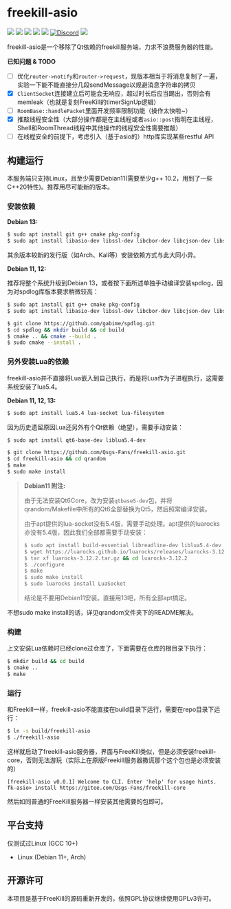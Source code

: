 freekill-asio
==============

![](https://img.shields.io/github/repo-size/Qsgs-Fans/freekill-asio?color=green)
![](https://img.shields.io/github/languages/top/Qsgs-Fans/freekill-asio?color=red)
![](https://img.shields.io/github/license/Qsgs-Fans/freekill-asio)
![](https://img.shields.io/github/v/tag/Qsgs-Fans/freekill-asio)
![](https://img.shields.io/github/issues/Qsgs-Fans/freekill-asio)
[![Discord](https://img.shields.io/badge/chat-discord-blue)](https://discord.gg/tp35GrQR6v)
![](https://img.shields.io/github/stars/Qsgs-Fans/freekill-asio?style=social)

freekill-asio是一个移除了Qt依赖的freekill服务端，力求不浪费服务器的性能。

**已知问题 & TODO**

- [ ] 优化`router->notify`和`router->request`，现版本相当于将消息复制了一遍，实验一下能不能直接分几段sendMessage以规避消息字符串的拷贝
- [X] `ClientSocket`连接建立后可能会无响应，超过时长后应当踢出，否则会有memleak（也就是复刻FreeKill的timerSignUp逻辑）
- [ ] `RoomBase::handlePacket`里面开发频率限制功能（操作太快啦~）
- [X] 推敲线程安全性（大部分操作都是在主线程或者`asio::post`指明在主线程，Shell和RoomThread线程中其他操作的线程安全性需要推敲）
- [ ] 在线程安全的前提下，考虑引入（基于asio的）http库实现某些restful API

构建运行
-----------

本服务端只支持Linux，且至少需要Debian11(需要至少g++ 10.2，用到了一些C++20特性)。推荐用尽可能新的版本。

### 安装依赖

**Debian 13:**

```sh
$ sudo apt install git g++ cmake pkg-config
$ sudo apt install libasio-dev libssl-dev libcbor-dev libcjson-dev libsqlite3-dev libgit2-dev libreadline-dev libspdlog-dev
```

其余版本较新的发行版（如Arch、Kali等）安装依赖方式与此大同小异。

**Debian 11, 12:**

推荐将整个系统升级到Debian 13，或者按下面所述单独手动编译安装spdlog，因为对spdlog库版本要求稍微较高：

```sh
$ sudo apt install git g++ cmake pkg-config
$ sudo apt install libasio-dev libssl-dev libcbor-dev libcjson-dev libsqlite3-dev libgit2-dev libreadline-dev

$ git clone https://github.com/gabime/spdlog.git
$ cd spdlog && mkdir build && cd build
$ cmake .. && cmake --build .
$ sudo cmake --install .
```

### 另外安装Lua的依赖

freekill-asio并不直接将Lua嵌入到自己执行，而是将Lua作为子进程执行，这需要系统安装了lua5.4。

**Debian 11, 12, 13:**

```sh
$ sudo apt install lua5.4 lua-socket lua-filesystem
```

因为历史遗留原因Lua还另外有个Qt依赖（绝望），需要手动安装：

```sh
$ sudo apt install qt6-base-dev liblua5.4-dev

$ git clone https://github.com/Qsgs-Fans/freekill-asio.git
$ cd freekill-asio && cd qrandom
$ make
$ sudo make install
```

> **Debian11 附注:**
>
> 由于无法安装Qt6Core，改为安装`qtbase5-dev`包，并将qrandom/Makefile中所有的Qt6全部替换为Qt5，然后照常编译安装。
>
> 由于apt提供的lua-socket没有5.4版，需要手动处理。apt提供的luarocks亦没有5.4版，因此我们全部都需要手动安装：
>
> ```sh
> $ sudo apt install build-essential libreadline-dev liblua5.4-dev unzip
> $ wget https://luarocks.github.io/luarocks/releases/luarocks-3.12.2.tar.gz
> $ tar xf luarocks-3.12.2.tar.gz && cd luarocks-3.12.2
> $ ./configure
> $ make
> $ sudo make install
> $ sudo luarocks install LuaSocket
> ```
>
> 结论是不要用Debian11安装。直接用13吧，所有全部apt搞定。

不想sudo make install的话，详见qrandom文件夹下的README解决。

### 构建

上文安装Lua依赖时已经clone过仓库了，下面需要在仓库的根目录下执行：

```sh
$ mkdir build && cd build
$ cmake ..
$ make
```

### 运行

和Freekill一样，freekill-asio不能直接在build目录下运行，需要在repo目录下运行：

```sh
$ ln -s build/freekill-asio
$ ./freekill-asio
```

这样就启动了freekill-asio服务器，界面与FreeKill类似，但是必须安装freekill-core，否则无法游玩（实际上在原版Freekill服务器撒谎那个这个包也是必须安装的）

```
[freekill-asio v0.0.1] Welcome to CLI. Enter 'help' for usage hints.
fk-asio> install https://gitee.com/Qsgs-Fans/freekill-core
```

然后如同普通的FreeKill服务器一样安装其他需要的包即可。

平台支持
-----------

仅测试过Linux (GCC 10+)

- Linux (Debian 11+, Arch)

开源许可
-----------

本项目是基于FreeKill的源码重新开发的，依照GPL协议继续使用GPLv3许可。
